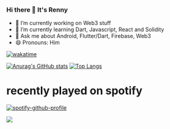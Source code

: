 ### Hi there 👋 It's Renny


<!-- **rennylangat/RennyLangat** is a ✨ _special_ ✨ repository because its `README.md` (this file) appears on your GitHub profile.!-->

<!--Here are some ideas to get you started:!-->

- 🔭 I’m currently working on Web3 stuff
- 🌱 I’m currently learning Dart, Javascript, React and Solidity
- 💬 Ask me about Android, Flutter/Dart, Firebase, Web3
- 😄 Pronouns: Him

[![wakatime](https://wakatime.com/badge/user/b44b1356-dee7-4791-a127-91e80dac6093.svg)](https://wakatime.com/@b44b1356-dee7-4791-a127-91e80dac6093) 

[![Anurag's GitHub stats](https://github-readme-stats.vercel.app/api?username=rennylangat&show_icons=true&theme=radical&count_private=true)](https://github.com/anuraghazra/github-readme-stats) [![Top Langs](https://github-readme-stats.vercel.app/api/top-langs/?username=rennylangat&layout=compact)](https://github.com/anuraghazra/github-readme-stats)


<!-- [![willianrod's wakatime stats](https://github-readme-stats.vercel.app/api/wakatime?username=Cyberboolean)](https://github.com/anuraghazra/github-readme-stats) -->


<!-- <a href="https://wakatime.com"><img height=400px src="https://wakatime.com/share/@CyberBoolean/70badf7b-de41-497e-9241-6c2f3a80dfb2.png" /></a> !-->

# recently played on spotify
[![spotify-github-profile](https://spotify-github-profile.vercel.app/api/view?uid=21e7hngpmwanm57ke2tyl6kvi&cover_image=true&theme=novatorem&show_offline=false&bar_color=53b14f&bar_color_cover=false)](https://github.com/kittinan/spotify-github-profile)


<a href="https://hits.seeyoufarm.com"><img src="https://hits.seeyoufarm.com/api/count/incr/badge.svg?url=https%3A%2F%2Fgithub.com%2Frennylangat%2Fhit-counter&count_bg=%2379C83D&title_bg=%23555555&icon=&icon_color=%23E7E7E7&title=hits&edge_flat=false"/></a>
